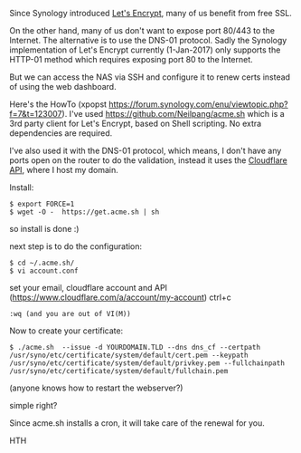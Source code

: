 Since Synology introduced [Let's Encrypt](https://letsencrypt.org/), many of us benefit from free SSL. 

On the other hand, many of us don't want to expose port 80/443 to the Internet. The alternative is to use the DNS-01 protocol. Sadly the Synology implementation of Let's Encrypt currently (1-Jan-2017) only supports the HTTP-01 method which requires exposing port 80 to the Internet.

But we can access the NAS via SSH and configure it to renew certs instead of using the web dashboard.

Here's the HowTo (xpopst https://forum.synology.com/enu/viewtopic.php?f=7&t=123007).
I've used https://github.com/Neilpang/acme.sh which is a 3rd party client for Let's Encrypt, based on Shell scripting. No extra dependencies are required.

I've also used it with the DNS-01 protocol, which means, I don't have any ports open on the router to do the validation, instead it uses the [Cloudflare API](https://api.cloudflare.com/), where I host my domain.

Install:

    $ export FORCE=1
    $ wget -O -  https://get.acme.sh | sh
so install is done :)

next step is to do the configuration:

    $ cd ~/.acme.sh/
    $ vi account.conf 

set your email, cloudflare account and API (https://www.cloudflare.com/a/account/my-account)
ctrl+c 

    :wq (and you are out of VI(M))

Now to create your certificate:

    $ ./acme.sh  --issue -d YOURDOMAIN.TLD --dns dns_cf --certpath /usr/syno/etc/certificate/system/default/cert.pem --keypath /usr/syno/etc/certificate/system/default/privkey.pem --fullchainpath /usr/syno/etc/certificate/system/default/fullchain.pem

(anyone knows how to restart the webserver?)

simple right?

Since acme.sh installs a cron, it will take care of the renewal for you.

HTH